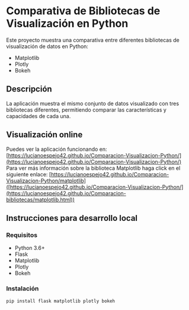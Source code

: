 # Comparativa de Bibliotecas de Visualización en Python

Este proyecto muestra una comparativa entre diferentes bibliotecas de visualización de datos en Python:
- Matplotlib
- Plotly
- Bokeh

## Descripción

La aplicación muestra el mismo conjunto de datos visualizado con tres bibliotecas diferentes, permitiendo comparar las características y capacidades de cada una.

## Visualización online

Puedes ver la aplicación funcionando en: [https://lucianoespejo42.github.io/Comparacion-Visualizacion-Python/](https://lucianoespejo42.github.io/Comparacion-Visualizacion-Python/)
Para ver más información sobre la biblioteca Matplotlib haga click en el siguiente enlace: [https://lucianoespejo42.github.io/Comparacion-Visualizacion-Python/matplotlib]([https://lucianoespejo42.github.io/Comparacion-Visualizacion-Python/](https://lucianoespejo42.github.io/Comparacion-bibliotecas/matplotlib.html))

## Instrucciones para desarrollo local

### Requisitos
- Python 3.6+
- Flask
- Matplotlib
- Plotly
- Bokeh

### Instalación

```bash
pip install flask matplotlib plotly bokeh
